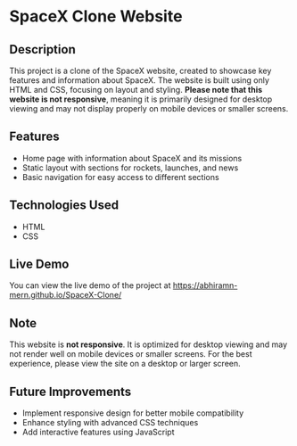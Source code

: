 # SpaceX Clone Website

## Description
This project is a clone of the SpaceX website, created to showcase key features and information about SpaceX. The website is built using only HTML and CSS, focusing on layout and styling. **Please note that this website is not responsive**, meaning it is primarily designed for desktop viewing and may not display properly on mobile devices or smaller screens.

## Features
- Home page with information about SpaceX and its missions
- Static layout with sections for rockets, launches, and news
- Basic navigation for easy access to different sections

## Technologies Used
- HTML
- CSS

## Live Demo
You can view the live demo of the project at https://abhiramn-mern.github.io/SpaceX-Clone/

## Note
This website is **not responsive**. It is optimized for desktop viewing and may not render well on mobile devices or smaller screens. For the best experience, please view the site on a desktop or larger screen.

## Future Improvements
- Implement responsive design for better mobile compatibility
- Enhance styling with advanced CSS techniques
- Add interactive features using JavaScript
